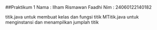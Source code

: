 ##Praktikum 1
Nama : Ilham Rismawan Faadhi
Nim  : 24060122140182

titik.java untuk membuat kelas dan fungsi titik
MTitik.java untuk menginstansi dan menampilkan jumplah titik 
